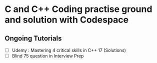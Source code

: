 # C and C++ Coding practise ground and solution with Codespace

## Ongoing Tutorials
- [ ] Udemy : Mastering 4 critical skills in C++ 17 (Solutions)
- [ ] Blind 75 question in Interview Prep
